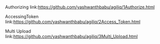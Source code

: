 Authorizing link:https://github.com/yashwanthbabu/agiliq/1Authorize.html

AccessingToken link:https://github.com/yashwanthbabu/agiliq/2Access_Token.html

Multi Upload link:https://github.com/yashwanthbabu/agiliq/3Multi_Upload.html
